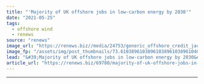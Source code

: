 ```yaml
---
title: "'Majority of UK offshore jobs in low-carbon energy by 2030'"
date: "2021-05-25"
tags: 
  - offshore wind
  - renews
source: "renews"
image_url: "https://renews.biz//media/24753/generic_offshore_credit_jack_hunter_unsplash.jpeg?mode=crop&width=770&heightratio=0.6103896103896103896103896104&slimmage=true"
image_fp: "/assets/img/post_thumbnails/73.6103896103896103896103896104&slimmage=true"
lead: "&#39;Majority of UK offshore jobs in low-carbon energy by 2030&#39;"
article_url: "https://renews.biz/69780/majority-of-uk-offshore-jobs-in-low-carbon-energy-by-2030/"
---
```


---
